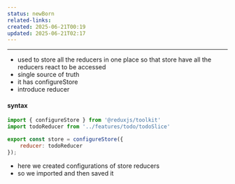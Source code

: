 ```yaml
---
status: newBorn
related-links: 
created: 2025-06-21T00:19
updated: 2025-06-21T02:17
---
```

---

- used to store all the reducers in one place so that store have all the reducers react to be accessed
- single source of truth
- it has configureStore
- introduce reducer

#### syntax

```js
import { configureStore } from '@reduxjs/toolkit'
import todoReducer from '../features/todo/todoSlice'

export const store = configureStore({
    reducer: todoReducer
});
```

- here we created configurations of store reducers
- so we imported and then saved it